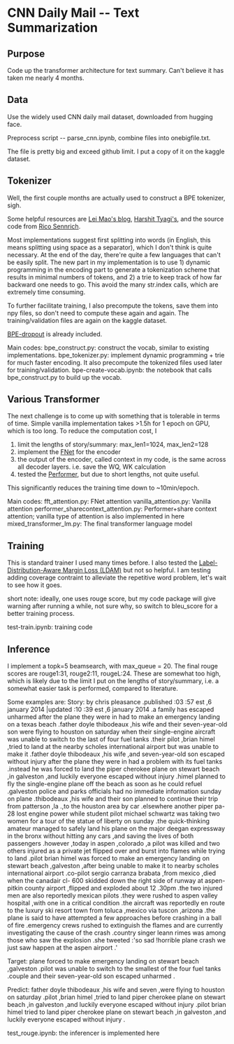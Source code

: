 # CNN Daily Mail -- Text Summarization
## Purpose
Code up the transformer architecture for text summary. Can't believe it has taken me nearly 4 months.

## Data
Use the widely used CNN daily mail dataset, downloaded from hugging face.

Preprocess script -- parse_cnn.ipynb, combine files into onebigfile.txt.

The file is pretty big and exceed github limit. I put a copy of it on the kaggle dataset.

## Tokenizer 
Well, the first couple months are actually used to construct a BPE tokenizer, sigh.

Some helpful resources are [Lei Mao's blog](https://leimao.github.io/blog/Byte-Pair-Encoding/), [Harshit Tyagi's](https://www.freecodecamp.org/news/evolution-of-tokenization/), and the source code from [Rico Sennrich](https://github.com/rsennrich/subword-nmt/blob/master/subword_nmt/learn_bpe.py).

Most implementations suggest first splitting into words (in English, this means splitting using space as a separator), which I don't think is quite necessary. At the end of the day, there're quite a few languages that can't be easily split. The new part in my implementation is to use 1) dynamic programming in the encoding part to generate a tokenization scheme that results in minimal numbers of tokens, and 2) a trie to keep track of how far backward one needs to go. This avoid the many str.index calls, which are extremely time consuming.

To further facilitate training, I also precompute the tokens, save them into npy files, so don't need to compute these again and again. The training/validation files are again on the kaggle dataset.

[BPE-dropout](https://arxiv.org/abs/1910.13267) is already included.

Main codes:
bpe_construct.py: construct the vocab, similar to existing implementations. 
bpe_tokenizer.py: implement dynamic programming + trie for much faster encoding. It also precompute the tokenized files used later for training/validation. 
bpe-create-vocab.ipynb: the notebook that calls bpe_construct.py to build up the vocab.

## Various Transformer
The next challenge is to come up with something that is tolerable in terms of time. Simple vanilla implementation takes >1.5h for 1 epoch on GPU, which is too long. To reduce the computation cost, I 

1) limit the lengths of story/summary: max_len1=1024, max_len2=128
2) implement the [FNet](https://arxiv.org/abs/2105.03824) for the encoder
3) the output of the encoder, called context in my code, is the same across all decoder layers. i.e. save the WQ, WK calculation
4) tested the [Performer](https://arxiv.org/abs/2009.14794), but due to short lengths, not quite useful.

This significantly reduces the training time down to ~10min/epoch.

Main codes:
fft_attention.py: FNet attention
vanilla_attention.py: Vanilla attention
performer_sharecontext_attention.py: Performer+share context attention; vanilla type of attention is also implemented in here
mixed_transformer_lm.py: The final transformer language model 

## Training
This is standard trainer I used many times before. I also tested the [Label-Distribution-Aware Margin Loss (LDAM)](https://arxiv.org/abs/1906.07413) but not so helpful. I am testing adding coverage contraint to alleviate the repetitive word problem, let's wait to see how it goes.

short note: ideally, one uses rouge score, but my code package will give warning after running a while, not sure why, so switch to bleu_score for a better training process.

test-train.ipynb:  training code

## Inference
I implement a topk=5 beamsearch, with max_queue = 20. The final rouge scores are rouge1:31, rouge2:11, rougeL:24. These are somewhat too high, which is likely due to the limit I put on the lengths of story/summary, i.e. a somewhat easier task is performed, compared to literature.

Some examples are:
Story:
by chris pleasance .published :03 :57 est ,6 january 2014 |updated :10 :39 est ,6 january 2014 .a family has escaped unharmed after the plane they were in had to make an emergency landing on a texas beach .father doyle thibodeaux ,his wife and their seven-year-old son were flying to houston on saturday when their single-engine aircraft was unable to switch to the last of four fuel tanks .their pilot ,brian himel ,tried to land at the nearby scholes international airport but was unable to make it .father doyle thibodeaux ,his wife ,and seven-year-old son escaped without injury after the plane they were in had a problem with its fuel tanks .instead he was forced to land the piper cherokee plane on stewart beach ,in galveston ,and luckily everyone escaped without injury .himel planned to fly the single-engine plane off the beach as soon as he could refuel .galveston police and parks officials had no immediate information sunday on plane .thibodeaux ,his wife and their son planned to continue their trip from patterson ,la .,to the houston area by car .elsewhere another piper pa-28 lost engine power while student pilot michael schwartz was taking two women for a tour of the statue of liberty on sunday .the quick-thinking amateur managed to safely land his plane on the major deegan expressway in the bronx without hitting any cars ,and saving the lives of both passengers .however ,today in aspen ,colorado ,a pilot was killed and two others injured as a private jet flipped over and burst into flames while trying to land .pilot brian himel was forced to make an emergency landing on stewart beach ,galveston ,after being unable to make it to nearby scholes international airport .co-pilot sergio carranza brabata ,from mexico ,died when the canadair cl- 600 skidded down the right side of runway at aspen-pitkin county airport ,flipped and exploded about 12 .30pm .the two injured men are also reportedly mexican pilots .they were rushed to aspen valley hospital ,with one in a critical condition .the aircraft was reportedly en route to the luxury ski resort town from toluca ,mexico via tuscon ,arizona .the plane is said to have attempted a few approaches before crashing in a ball of fire .emergency crews rushed to extinguish the flames and are currently investigating the cause of the crash .country singer leann rimes was among those who saw the explosion .she tweeted :'so sad !horrible plane crash we just saw happen at the aspen airport .'

Target:
plane forced to make emergency landing on stewart beach ,galveston .pilot was unable to switch to the smallest of the four fuel tanks .couple and their seven-year-old son escaped unharmed .<eos>

Predict:
father doyle thibodeaux ,his wife and seven ,were flying to houston on saturday .pilot ,brian himel ,tried to land piper cherokee plane on stewart beach ,in galveston ,and luckily everyone escaped without injury .pilot brian himel tried to land piper cherokee plane on stewart beach ,in galveston ,and luckily everyone escaped without injury .<eos>

test_rouge.ipynb: the inferencer is implemented here

